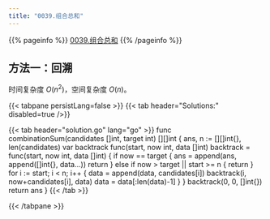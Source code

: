 ```yaml
---
title: "0039.组合总和"
---
```


{{% pageinfo %}}
[0039.组合总和](https://leetcode.cn/problems/combination-sum/)
{{% /pageinfo %}}

## 方法一：回溯

时间复杂度 $O(n^2)$，空间复杂度 $O(n)$。

{{< tabpane persistLang=false >}}
{{< tab header="Solutions:" disabled=true />}}

{{< tab header="solution.go" lang="go" >}}
func combinationSum(candidates []int, target int) [][]int {
	ans, n := [][]int{}, len(candidates)
	var backtrack func(start, now int, data []int)
	backtrack = func(start, now int, data []int) {
		if now == target {
			ans = append(ans, append([]int{}, data...))
			return
		} else if now > target || start >= n {
			return
		}
		for i := start; i < n; i++ {
			data = append(data, candidates[i])
			backtrack(i, now+candidates[i], data)
			data = data[:len(data)-1]
		}
	}
	backtrack(0, 0, []int{})
	return ans
}
{{< /tab >}}

{{< /tabpane >}}

